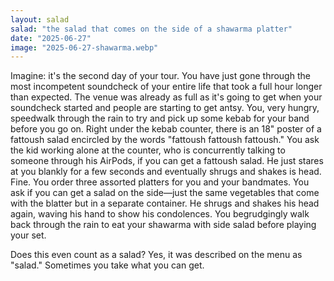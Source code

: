 ```yaml
---
layout: salad
salad: "the salad that comes on the side of a shawarma platter"
date: "2025-06-27"
image: "2025-06-27-shawarma.webp"
---
```


Imagine: it's the second day of your tour. You have just gone through the most incompetent soundcheck of your entire life that took a full hour longer than expected. The venue was already as full as it's going to get when your soundcheck started and people are starting to get antsy. You, very hungry, speedwalk through the rain to try and pick up some kebab for your band before you go on. Right under the kebab counter, there is an 18" poster of a fattoush salad encircled by the words "fattoush fattoush fattoush." You ask the kid working alone at the counter, who is concurrently talking to someone through his AirPods, if you can get a fattoush salad. He just stares at you blankly for a few seconds and eventually shrugs and shakes is head. Fine. You order three assorted platters for you and your bandmates. You ask if you can get a salad on the side—just the same vegetables that come with the blatter but in a separate container. He shrugs and shakes his head again, waving his hand to show his condolences. You begrudgingly walk back through the rain to eat your shawarma with side salad before playing your set.

Does this even count as a salad? Yes, it was described on the menu as "salad." Sometimes you take what you can get.
